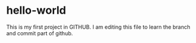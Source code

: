 # hello-world
This is my first project in GITHUB.
I am editing this file to learn the branch and commit part of github.
